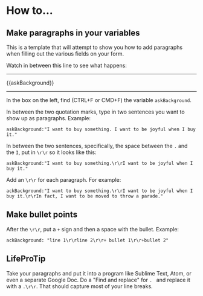 # How to...
## Make paragraphs in your variables

This is a template that will attempt to show you how to add paragraphs when filling out the various fields on your form.

Watch in between this line to see what happens:

----------

{{askBackground}}

----------

In the box on the left, find (CTRL+F or CMD+F) the variable `askBackground`.

In between the two quotation marks, type in two sentences you want to show up as paragraphs. Example:

`askBackground:"I want to buy something. I want to be joyful when I buy it."`

In between the two sentences, specifically, the space between the `.` and the `I`, put in `\r\r` so it looks like this:

`askBackground:"I want to buy something.\r\rI want to be joyful when I buy it."`

Add an `\r\r` for each paragraph. For example:

`ackBackground:"I want to buy something.\r\rI want to be joyful when I buy it.\r\rIn fact, I want to be moved to throw a parade."`

## Make bullet points

After the `\r\r`, put a `+` sign and then a space with the bullet. Example:

`ackBackground: "line 1\r\rline 2\r\r+ bullet 1\r\r+bullet 2"`

## LifeProTip

Take your paragraphs and put it into a program like Sublime Text, Atom, or even a separate Google Doc. Do a "Find and replace" for `. ` and replace it with a `.\r\r`. That should capture most of your line breaks.
